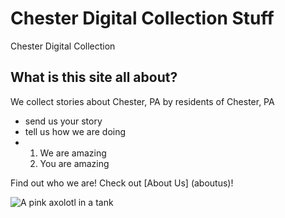 # Chester Digital Collection Stuff
Chester Digital Collection
## What is this site all about?
We collect stories about Chester, PA by residents of Chester, PA
- send us your story
- tell us how we are doing
- 1. We are amazing
  2. You are amazing
     
Find out who we are! Check out [About Us] (aboutus)!

![A pink axolotl in a tank](https://alicemcgrath.digital.brynmawr.edu/simple-site/images/janeway.jpg)
